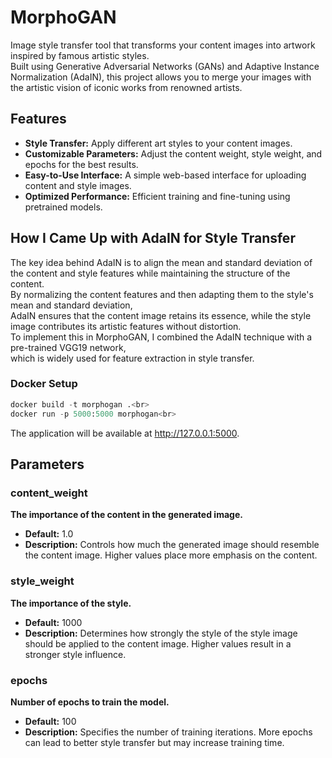 # MorphoGAN
Image style transfer tool that transforms your content images into artwork inspired by famous artistic styles.<br> Built using Generative Adversarial Networks (GANs) and Adaptive Instance Normalization (AdaIN), this project allows you to merge your images with the artistic vision of iconic works from renowned artists.

## Features

- **Style Transfer:** Apply different art styles to your content images.
- **Customizable Parameters:** Adjust the content weight, style weight, and epochs for the best results.
- **Easy-to-Use Interface:** A simple web-based interface for uploading content and style images.
- **Optimized Performance:** Efficient training and fine-tuning using pretrained models.

## How I Came Up with AdaIN for Style Transfer
The key idea behind AdaIN is to align the mean and standard deviation of the content and style features while maintaining the structure of the content.<br> By normalizing the content features and then adapting them to the style's mean and standard deviation,<br> AdaIN ensures that the content image retains its essence, while the style image contributes its artistic features without distortion.<br>
To implement this in MorphoGAN, I combined the AdaIN technique with a pre-trained VGG19 network,<br> which is widely used for feature extraction in style transfer. 

### Docker Setup
```python
docker build -t morphogan .<br>
docker run -p 5000:5000 morphogan<br>
```
The application will be available at http://127.0.0.1:5000.
## Parameters

### content_weight
**The importance of the content in the generated image.**
- **Default:** 1.0
- **Description:** Controls how much the generated image should resemble the content image. Higher values place more emphasis on the content.

### style_weight
**The importance of the style.**
- **Default:** 1000
- **Description:** Determines how strongly the style of the style image should be applied to the content image. Higher values result in a stronger style influence.

### epochs
**Number of epochs to train the model.**
- **Default:** 100
- **Description:** Specifies the number of training iterations. More epochs can lead to better style transfer but may increase training time.
